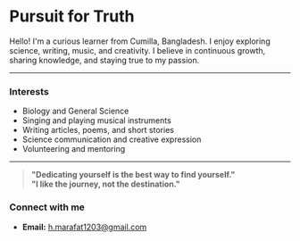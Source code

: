 # Pursuit for Truth

Hello! I'm a curious learner from Cumilla, Bangladesh. I enjoy exploring science, writing, music, and creativity. I believe in continuous growth, sharing knowledge, and staying true to my passion.

---

### Interests
- Biology and General Science  
- Singing and playing musical instruments  
- Writing articles, poems, and short stories  
- Science communication and creative expression  
- Volunteering and mentoring

---

> **"Dedicating yourself is the best way to find yourself."**  
> **"I like the journey, not the destination."**
### Connect with me
- **Email:** h.marafat1203@gmail.com  
  
